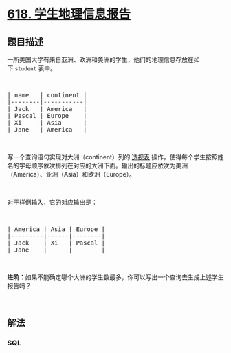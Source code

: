 # [618. 学生地理信息报告](https://leetcode-cn.com/problems/students-report-by-geography)



## 题目描述

<!-- 这里写题目描述 -->

<p>一所美国大学有来自亚洲、欧洲和美洲的学生，他们的地理信息存放在如下 <code>student</code> 表中。</p>

<p> </p>

<pre>
| name   | continent |
|--------|-----------|
| Jack   | America   |
| Pascal | Europe    |
| Xi     | Asia      |
| Jane   | America   |
</pre>

<p> </p>

<p>写一个查询语句实现对大洲（continent）列的 <a href="https://zh.wikipedia.org/wiki/%E9%80%8F%E8%A7%86%E8%A1%A8" target="_blank">透视表</a> 操作，使得每个学生按照姓名的字母顺序依次排列在对应的大洲下面。输出的标题应依次为美洲（America）、亚洲（Asia）和欧洲（Europe）。</p>

<p> </p>

<p>对于样例输入，它的对应输出是：</p>

<p> </p>

<pre>
| America | Asia | Europe |
|---------|------|--------|
| Jack    | Xi   | Pascal |
| Jane    |      |        |
</pre>

<p> </p>

<p><strong>进阶：</strong>如果不能确定哪个大洲的学生数最多，你可以写出一个查询去生成上述学生报告吗？</p>

<p> </p>


## 解法

<!-- 这里可写通用的实现逻辑 -->

<!-- tabs:start -->

### **SQL**

<!-- 这里可写当前语言的特殊实现逻辑 -->

```sql

```

<!-- tabs:end -->
